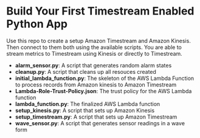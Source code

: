 # Build Your First Timestream Enabled Python App

Use this repo to create a setup Amazon Timestream and Amazon Kinesis. Then connect to them both using the available scripts. You are able to stream metrics to Timestream using Kinesis or directly to Timestream. 

- **alarm_sensor.py**: A script that generates random alarm states
- **cleanup.py**: A script that cleans up all resouces created
- **initial_lambda_function.py**: The skeleton of the AWS Lambda Function to process records from Amazon kinesis to Amazon Timestream
- **Lambda-Role-Trust-Policy.json**: The trust policy for the AWS Lambda function
- **lambda_function.py**: The finalized AWS Lambda function
- **setup_kinesis.py**: A script that sets up Amazon Kinesis
- **setup_timestream.py**: A script that sets up Amazon Timestream
- **wave_sensor.py**: A script that generates sensor readings in a wave form